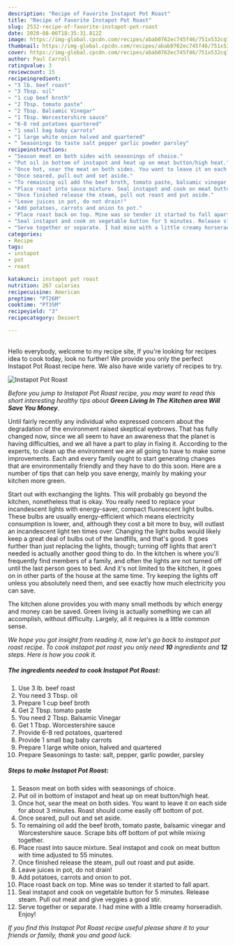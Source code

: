 ```yaml
---
description: "Recipe of Favorite Instapot Pot Roast"
title: "Recipe of Favorite Instapot Pot Roast"
slug: 2532-recipe-of-favorite-instapot-pot-roast
date: 2020-08-06T18:35:31.812Z
image: https://img-global.cpcdn.com/recipes/abab0762ec745f46/751x532cq70/instapot-pot-roast-recipe-main-photo.jpg
thumbnail: https://img-global.cpcdn.com/recipes/abab0762ec745f46/751x532cq70/instapot-pot-roast-recipe-main-photo.jpg
cover: https://img-global.cpcdn.com/recipes/abab0762ec745f46/751x532cq70/instapot-pot-roast-recipe-main-photo.jpg
author: Paul Carroll
ratingvalue: 3
reviewcount: 15
recipeingredient:
- "3 lb. beef roast"
- "3 Tbsp. oil"
- "1 cup beef broth"
- "2 Tbsp. tomato paste"
- "2 Tbsp. Balsamic Vinegar"
- "1 Tbsp. Worcestershire sauce"
- "6-8 red potatoes quartered"
- "1 small bag baby carrots"
- "1 large white onion halved and quartered"
- " Seasonings to taste salt pepper garlic powder parsley"
recipeinstructions:
- "Season meat on both sides with seasonings of choice."
- "Put oil in bottom of instapot and heat up on meat button/high heat."
- "Once hot, sear the meat on both sides. You want to leave it on each side for about 3 minutes. Roast should come easily off bottom of pot."
- "Once seared, pull out and set aside."
- "To remaining oil add the beef broth, tomato paste, balsamic vinegar and Worcestershire sauce. Scrape bits off bottom of pot while mixing together."
- "Place roast into sauce mixture. Seal instapot and cook on meat button with time adjusted to 55 minutes."
- "Once finished release the steam, pull out roast and put aside."
- "Leave juices in pot, do not drain!"
- "Add potatoes, carrots and onion to pot."
- "Place roast back on top. Mine was so tender it started to fall apart."
- "Seal instapot and cook on vegetable button for 5 minutes. Release steam. Pull out meat and give veggies a good stir."
- "Serve together or separate. I had mine with a little creamy horseradish. Enjoy!"
categories:
- Recipe
tags:
- instapot
- pot
- roast

katakunci: instapot pot roast 
nutrition: 267 calories
recipecuisine: American
preptime: "PT26M"
cooktime: "PT35M"
recipeyield: "3"
recipecategory: Dessert

---
```

<br>
Hello everybody, welcome to my recipe site, If you're looking for recipes idea to cook today, look no further! We provide you only the perfect Instapot Pot Roast recipe here. We also have wide variety of recipes to try.
<br>


![Instapot Pot Roast](https://img-global.cpcdn.com/recipes/abab0762ec745f46/751x532cq70/instapot-pot-roast-recipe-main-photo.jpg)

<i>Before you jump to Instapot Pot Roast recipe, you may want to read this short interesting healthy tips about 
<strong>Green Living In The Kitchen area Will Save You Money</strong>.</i>
</br>

Until fairly recently any individual who expressed concern about the degradation of the environment raised skeptical eyebrows. That has fully changed now, since we all seem to have an awareness that the planet is having difficulties, and we all have a part to play in fixing it. According to the experts, to clean up the environment we are all going to have to make some improvements. Each and every family ought to start generating changes that are environmentally friendly and they have to do this soon. Here are a number of tips that can help you save energy, mainly by making your kitchen more green.

Start out with exchanging the lights. This will probably go beyond the kitchen, nonetheless that is okay. You really need to replace your incandescent lights with energy-saver, compact fluorescent light bulbs. These bulbs are usually energy-efficient which means electricity consumption is lower, and, although they cost a bit more to buy, will outlast an incandescent light ten times over. Changing the light bulbs would likely keep a great deal of bulbs out of the landfills, and that's good. It goes further than just replacing the lights, though; turning off lights that aren't needed is actually another good thing to do. In the kitchen is where you'll frequently find members of a family, and often the lights are not turned off until the last person goes to bed. And it's not limited to the kitchen, it goes on in other parts of the house at the same time. Try keeping the lights off unless you absolutely need them, and see exactly how much electricity you can save.

The kitchen alone provides you with many small methods by which energy and money can be saved. Green living is actually something we can all accomplish, without difficulty. Largely, all it requires is a little common sense.


<i>We hope you got insight from reading it, now let's go back to instapot pot roast recipe. To cook instapot pot roast you only need <strong>10</strong> ingredients and <strong>12</strong> steps. Here is how you cook it.
</i>

##### The ingredients needed to cook Instapot Pot Roast:

1. Use 3 lb. beef roast
1. You need 3 Tbsp. oil
1. Prepare 1 cup beef broth
1. Get 2 Tbsp. tomato paste
1. You need 2 Tbsp. Balsamic Vinegar
1. Get 1 Tbsp. Worcestershire sauce
1. Provide 6-8 red potatoes, quartered
1. Provide 1 small bag baby carrots
1. Prepare 1 large white onion, halved and quartered
1. Prepare  Seasonings to taste: salt, pepper, garlic powder, parsley


##### Steps to make Instapot Pot Roast:

1. Season meat on both sides with seasonings of choice.
1. Put oil in bottom of instapot and heat up on meat button/high heat.
1. Once hot, sear the meat on both sides. You want to leave it on each side for about 3 minutes. Roast should come easily off bottom of pot.
1. Once seared, pull out and set aside.
1. To remaining oil add the beef broth, tomato paste, balsamic vinegar and Worcestershire sauce. Scrape bits off bottom of pot while mixing together.
1. Place roast into sauce mixture. Seal instapot and cook on meat button with time adjusted to 55 minutes.
1. Once finished release the steam, pull out roast and put aside.
1. Leave juices in pot, do not drain!
1. Add potatoes, carrots and onion to pot.
1. Place roast back on top. Mine was so tender it started to fall apart.
1. Seal instapot and cook on vegetable button for 5 minutes. Release steam. Pull out meat and give veggies a good stir.
1. Serve together or separate. I had mine with a little creamy horseradish. Enjoy!


<i>If you find this Instapot Pot Roast recipe useful please share it to your friends or family, thank you and good luck.</i>
